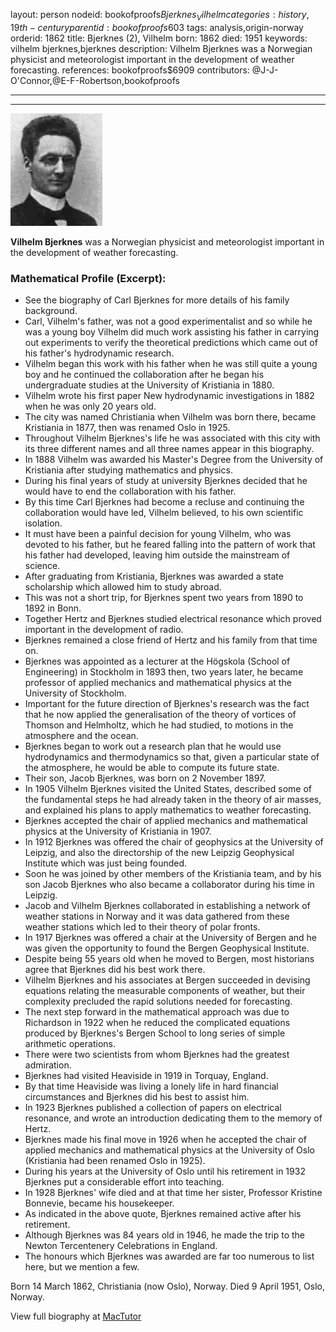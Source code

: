 layout: person
nodeid: bookofproofs$Bjerknes_Vilhelm
categories: history,19th-century
parentid: bookofproofs$603
tags: analysis,origin-norway
orderid: 1862
title: Bjerknes (2), Vilhelm
born: 1862
died: 1951
keywords: vilhelm bjerknes,bjerknes
description: Vilhelm Bjerknes was a Norwegian physicist and meteorologist important in the development of weather forecasting.
references: bookofproofs$6909
contributors: @J-J-O'Connor,@E-F-Robertson,bookofproofs

---



---

![Bjerknes_Vilhelm.jpg](https://github.com/bookofproofs/bookofproofs.github.io/blob/main/_sources/_assets/images/portraits/Bjerknes_Vilhelm.jpg?raw=true)

**Vilhelm  Bjerknes**  was a Norwegian physicist and meteorologist important in the development of weather forecasting.

### Mathematical Profile (Excerpt):
* See the biography of Carl Bjerknes for more details of his family background.
* Carl, Vilhelm's father, was not a good experimentalist and so while he was a young boy Vilhelm did much work assisting his father in carrying out experiments to verify the theoretical predictions which came out of his father's hydrodynamic research.
* Vilhelm began this work with his father when he was still quite a young boy and he continued the collaboration after he began his undergraduate studies at the University of Kristiania in 1880.
* Vilhelm wrote his first paper New hydrodynamic investigations in 1882 when he was only 20 years old.
* The city was named Christiania when Vilhelm was born there, became Kristiania in 1877, then was renamed Oslo in 1925.
* Throughout Vilhelm Bjerknes's life he was associated with this city with its three different names and all three names appear in this biography.
* In 1888 Vilhelm was awarded his Master's Degree from the University of Kristiania after studying mathematics and physics.
* During his final years of study at university Bjerknes decided that he would have to end the collaboration with his father.
* By this time Carl Bjerknes had become a recluse and continuing the collaboration would have led, Vilhelm believed, to his own scientific isolation.
* It must have been a painful decision for young Vilhelm, who was devoted to his father, but he feared falling into the pattern of work that his father had developed, leaving him outside the mainstream of science.
* After graduating from Kristiania, Bjerknes was awarded a state scholarship which allowed him to study abroad.
* This was not a short trip, for Bjerknes spent two years from 1890 to 1892 in Bonn.
* Together Hertz and Bjerknes studied electrical resonance which proved important in the development of radio.
* Bjerknes remained a close friend of Hertz and his family from that time on.
* Bjerknes was appointed as a lecturer at the Högskola (School of Engineering) in Stockholm in 1893 then, two years later, he became professor of applied mechanics and mathematical physics at the University of Stockholm.
* Important for the future direction of Bjerknes's research was the fact that he now applied the generalisation of the theory of vortices of Thomson and Helmholtz, which he had studied, to motions in the atmosphere and the ocean.
* Bjerknes began to work out a research plan that he would use hydrodynamics and thermodynamics so that, given a particular state of the atmosphere, he would be able to compute its future state.
* Their son, Jacob Bjerknes, was born on 2 November 1897.
* In 1905 Vilhelm Bjerknes visited the United States, described some of the fundamental steps he had already taken in the theory of air masses, and explained his plans to apply mathematics to weather forecasting.
* Bjerknes accepted the chair of applied mechanics and mathematical physics at the University of Kristiania in 1907.
* In 1912 Bjerknes was offered the chair of geophysics at the University of Leipzig, and also the directorship of the new Leipzig Geophysical Institute which was just being founded.
* Soon he was joined by other members of the Kristiania team, and by his son Jacob Bjerknes who also became a collaborator during his time in Leipzig.
* Jacob and Vilhelm Bjerknes collaborated in establishing a network of weather stations in Norway and it was data gathered from these weather stations which led to their theory of polar fronts.
* In 1917 Bjerknes was offered a chair at the University of Bergen and he was given the opportunity to found the Bergen Geophysical Institute.
* Despite being 55 years old when he moved to Bergen, most historians agree that Bjerknes did his best work there.
* Vilhelm Bjerknes and his associates at Bergen succeeded in devising equations relating the measurable components of weather, but their complexity precluded the rapid solutions needed for forecasting.
* The next step forward in the mathematical approach was due to Richardson in 1922 when he reduced the complicated equations produced by Bjerknes's Bergen School to long series of simple arithmetic operations.
* There were two scientists from whom Bjerknes had the greatest admiration.
* Bjerknes had visited Heaviside in 1919 in Torquay, England.
* By that time Heaviside was living a lonely life in hard financial circumstances and Bjerknes did his best to assist him.
* In 1923 Bjerknes published a collection of papers on electrical resonance, and wrote an introduction dedicating them to the memory of Hertz.
* Bjerknes made his final move in 1926 when he accepted the chair of applied mechanics and mathematical physics at the University of Oslo (Kristiania had been renamed Oslo in 1925).
* During his years at the University of Oslo until his retirement in 1932 Bjerknes put a considerable effort into teaching.
* In 1928 Bjerknes' wife died and at that time her sister, Professor Kristine Bonnevie, became his housekeeper.
* As indicated in the above quote, Bjerknes remained active after his retirement.
* Although Bjerknes was 84 years old in 1946, he made the trip to the Newton Tercentenery Celebrations in England.
* The honours which Bjerknes was awarded are far too numerous to list here, but we mention a few.

Born 14 March 1862, Christiania (now Oslo), Norway. Died 9 April 1951, Oslo, Norway.

View full biography at [MacTutor](https://mathshistory.st-andrews.ac.uk/Biographies/Bjerknes_Vilhelm/)

